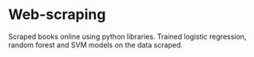 # Web-scraping
Scraped books online using python libraries. 
Trained logistic regression, random forest and SVM models on the data scraped.
